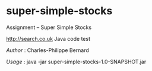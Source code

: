 # super-simple-stocks
Assignment – Super Simple Stocks

 http://search.co.uk Java code test
 
 _Author_ : Charles-Philippe Bernard
 
 _Usage_ : java -jar super-simple-stocks-1.0-SNAPSHOT.jar
